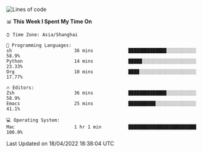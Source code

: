 <!--START_SECTION:waka-->
![Lines of code](https://img.shields.io/badge/From%20Hello%20World%20I%27ve%20Written-22%20Thousand%20lines%20of%20code-blue)

📊 **This Week I Spent My Time On** 

```text
⌚︎ Time Zone: Asia/Shanghai

💬 Programming Languages: 
sh                       36 mins             ██████████████░░░░░░░░░░░   58.9% 
Python                   14 mins             █████░░░░░░░░░░░░░░░░░░░░   23.33% 
Org                      10 mins             ████░░░░░░░░░░░░░░░░░░░░░   17.77%

🔥 Editors: 
Zsh                      36 mins             ██████████████░░░░░░░░░░░   58.9% 
Emacs                    25 mins             ██████████░░░░░░░░░░░░░░░   41.1%

💻 Operating System: 
Mac                      1 hr 1 min          █████████████████████████   100.0%

```


 Last Updated on 18/04/2022 18:38:04 UTC
<!--END_SECTION:waka-->
